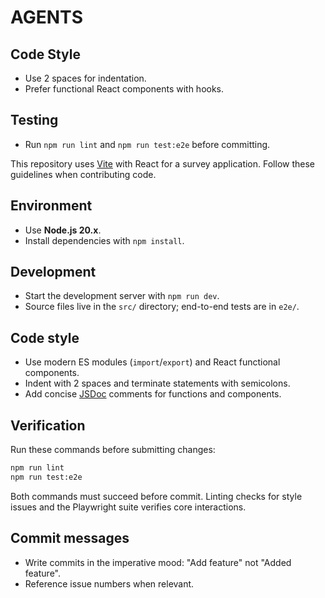 # AGENTS

## Code Style
- Use 2 spaces for indentation.
- Prefer functional React components with hooks.

## Testing
- Run `npm run lint` and `npm run test:e2e` before committing.

This repository uses [Vite](https://vitejs.dev) with React for a survey application.
Follow these guidelines when contributing code.

## Environment
- Use **Node.js 20.x**.
- Install dependencies with `npm install`.

## Development
- Start the development server with `npm run dev`.
- Source files live in the `src/` directory; end-to-end tests are in `e2e/`.

## Code style
- Use modern ES modules (`import`/`export`) and React functional components.
- Indent with 2 spaces and terminate statements with semicolons.
- Add concise [JSDoc](https://jsdoc.app) comments for functions and components.

## Verification
Run these commands before submitting changes:

```bash
npm run lint
npm run test:e2e
```

Both commands must succeed before commit. Linting checks for style issues and the Playwright suite verifies core interactions.

## Commit messages
- Write commits in the imperative mood: "Add feature" not "Added feature".
- Reference issue numbers when relevant.


